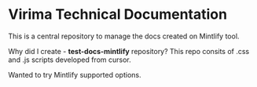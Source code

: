 # Virima Technical Documentation

This is a central repository to manage the docs created on Mintlify tool.

Why did I create - **test-docs-mintlify** repository? This repo consits of .css and .js scripts developed from cursor.

Wanted to try Mintlify supported options.
